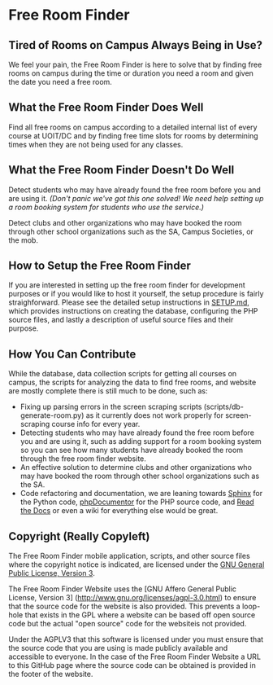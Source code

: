 Free Room Finder
================


Tired of Rooms on Campus Always Being in Use?
---------------------------------------------

We feel your pain, the Free Room Finder is here to solve that by finding free
rooms on campus during the time or duration you need a room and given the date
you need a free room.


What the Free Room Finder Does Well
-----------------------------------

Find all free rooms on campus according to a detailed internal list of every course
at UOIT/DC and by finding free time slots for rooms by determining times when
they are not being used for any classes.


What the Free Room Finder Doesn't Do Well
-----------------------------------------

Detect students who may have already found the free room before you and are using it.
*(Don't panic we've got this one solved! We need help setting up a room booking system
for students who use the service.)*

Detect clubs and other organizations who may have booked the room through other school
organizations such as the SA, Campus Societies, or the mob.


How to Setup the Free Room Finder
----------------------------------

If you are interested in setting up the free room finder for development purposes or 
if you would like to host it yourself, the setup procedure is fairly straighforward.
Please see the detailed setup instructions in [SETUP.md](SETUP.md), which provides 
instructions on creating the database, configuring the PHP source files, and lastly 
a description of useful source files and their purpose.


How You Can Contribute
----------------------

While the database, data collection scripts for getting all courses on campus, the scripts
for analyzing the data to find free rooms, and website are mostly complete there is still
much to be done, such as:

+ Fixing up parsing errors in the screen scraping scripts (scripts/db-generate-room.py)
as it currently does not work properly for screen-scraping course info for every year.
+ Detecting students who may have already found the free room before you and are using it, 
such as adding support for a room booking system so you can see how many students have already
booked the room through the free room finder website.
+ An effective solution to determine clubs and other organizations who may have booked the room 
through other school organizations such as the SA.
+ Code refactoring and documentation, we are leaning towards [Sphinx](http://sphinx.pocoo.org/)
for the Python code, [phpDocumentor](http://www.phpdoc.org/) for the PHP source code, and 
[Read the Docs](http://readthedocs.org/) or even a wiki for everything else would be great.


Copyright (Really Copyleft)
---------------------------

The Free Room Finder mobile application, scripts, and other source files where the 
copyright notice is indicated, are licensed under the 
[GNU General Public License, Version 3](http://www.gnu.org/licenses/gpl.html).

The Free Room Finder Website uses the [GNU Affero General Public License, Version 3]
(http://www.gnu.org/licenses/agpl-3.0.html) to ensure that the source code for the 
website is also provided. This prevents a loop-hole that exists in the GPL where a 
website can be based off open source code but the actual "open source" code for the
websiteis not provided. 

Under the AGPLV3 that this software is licensed under you must ensure that the source 
code that you are using is made publicly available and accessible to everyone. In the
case of the Free Room Finder Website a URL to this GitHub page where the source code 
can be obtained is provided in the footer of the website.
